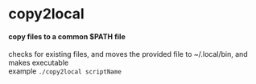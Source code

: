 # copy2local
#### copy files to a common $PATH file
checks for existing files, and moves the provided file to ~/.local/bin, and makes executable\
example `./copy2local scriptName`
